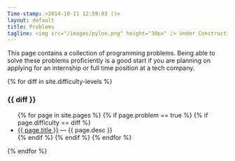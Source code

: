 ```yaml
---
Time-stamp: <2014-10-11 12:59:03 ()>
layout: default
title: Problems
tagline: <img src="/images/pylon.png" height="30px" /> Under Construction
---
```


This page contains a collection of programming problems. Being able to
solve these problems proficiently is a good start if you are planning
on applying for an internship or full time position at a tech company.

{% for diff in site.difficulty-levels %}
### {{ diff }}
<ul>
{% for page in site.pages %}
{% if page.problem == true %}
{% if page.difficulty == diff %}
<li>
  <a href="{{ page.url }}">{{ page.title }}</a> &mdash; {{ page.desc }}
</li>
{% endif %} <!-- difficulty-match-p -->
{% endif %} <!-- problem-p -->
{% endfor %} <!-- page -->
</ul>
{% endfor %} <!-- diff -->
